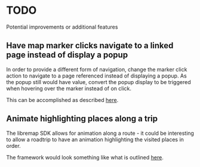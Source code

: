 # TODO

Potential improvements or additional features

## Have map marker clicks navigate to a linked page instead of display a popup

In order to provide a different form of navigation, change the marker click action to navigate to a page referenced instead of displaying a popup. As the popup still would have value, convert the popup display to be triggered when hovering over the marker instead of on click.

This can be accomplished as described [here](https://maplibre.org/maplibre-gl-js/docs/examples/display-a-popup-on-hover/).

## Animate highlighting places along a trip

The libremap SDK allows for animation along a route - it could be interesting to allow a roadtrip to have an animation highlighting the visited places in order.

The framework would look something like what is outlined [here](https://maplibre.org/maplibre-gl-js/docs/examples/animate-point-along-route).